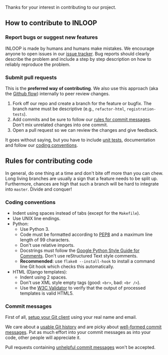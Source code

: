 Thanks for your interest in contributing to our project.

## How to contribute to INLOOP

### Report bugs or suggest new features

INLOOP is made by humans and humans make mistakes. We encourage anyone to open issues in
our [issue tracker][inloop-issues]. Bug reports should clearly describe the problem and
include a step by step description on how to reliably reproduce the problem.


### Submit pull requests

This is the **preferred way of contributing**. We also use this approach (aka the
[Github flow][gh-flow]) internally to peer review changes.

1. Fork off our repo and create a branch for the feature or bugfix. The branch name
   must be descriptive (e.g., `refactor-html`, `registration-tests`).
2. Add commits and be sure to follow our [rules for commit messages](#commit-messages).
   Don't mix unrelated changes into one commit.
3. Open a pull request so we can review the changes and give feedback.

It goes without saying, but you have to include [unit tests][django-testing], documentation
and follow our [coding conventions](#coding-conventions).


## Rules for contributing code

In general, do one thing at a time and don't bite off more than you can chew. Long living
branches are usually a sign that a feature needs to be split up. Furthermore, chances are
high that such a branch will be hard to integrate into `master`. Divide and conquer!


### Coding conventions

* Indent using spaces instead of tabs (except for the `Makefile`).
* Use UNIX line endings.
* Python:
  * Use Python 3.
  * Code must be formatted according to [PEP8][pep8] and a maximum line length of 99 characters.
  * Don't use relative imports.
  * Docstrings must follow the [Google Python Style Guide for Comments][google-style]. Don't
    use reStructured Text style comments.
  * **Recommended**: use `flake8 --install-hook` to install a command line Git hook which
    checks this automatically.
* HTML (Django templates):
  * Indent using 2 spaces.
  * Don't use XML style empty tags (good: `<br>`, bad: `<br />`).
  * Use the [W3C Validator][w3c-validator] to verify that the output of processed templates is
    valid HTML5.


### Commit messages

First of all, [setup your Git client][git-setup] using your real name and email.

We care about a [usable Git history][good-commits1] and are picky about [well-formed commit
messages][good-commits2]. Put as much effort into your commit messages as into your code,
other people will appreciate it.

Pull requests containing [unhelpful commit messages][ugly-commits] won't be accepted.


[django-testing]: https://docs.djangoproject.com/en/stable/topics/testing/
[inloop-issues]: https://github.com/st-tu-dresden/inloop/issues
[pep8]: https://www.python.org/dev/peps/pep-0008/
[google-style]: https://google.github.io/styleguide/pyguide.html?showone=Comments#Comments
[gh-flow]: https://guides.github.com/introduction/flow/
[ugly-commits]: http://stopwritingramblingcommitmessages.com/
[good-commits1]: http://chris.beams.io/posts/git-commit/
[good-commits2]: http://tbaggery.com/2008/04/19/a-note-about-git-commit-messages.html
[git-setup]: https://git-scm.com/book/en/v2/Getting-Started-First-Time-Git-Setup#Your-Identity
[w3c-validator]: https://validator.w3.org/

